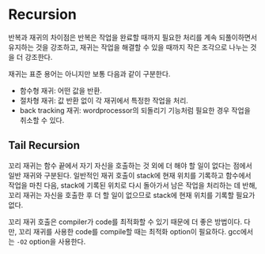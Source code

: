 # Recursion

반복과 재귀의 차이점은 반복은 작업을 완료할 때까지 필요한 처리를 계속 되풀이하면서 유지하는 것을 강조하고, 재귀는 작업을 해결할 수 있을 때까지 작은 조각으로 나누는 것을 더 강조한다.

재귀는 표준 용어는 아니지만 보통 다음과 같이 구분한다.

* 함수형 재귀: 어떤 값을 반환.
* 절차형 재귀: 값 반환 없이 각 재귀에서 특정한 작업을 처리.
* back tracking 재귀: wordprocessor의 되돌리기 기능처럼 필요한 경우 작업을 취소할 수 있다.

## Tail Recursion

꼬리 재귀는 함수 끝에서 자기 자신을 호출하는 것 외에 더 해야 할 일이 없다는 점에서 일반 재귀와 구분된다. 일반적인 재귀 호출이 stack에 현재 위치를 기록하고 함수에서 작업을 마친 다음, stack에 기록된 위치로 다시 돌아가서 남은 작업을 처리하는 데 반해, 꼬리 재귀는 자신을 호출한 후 더 할 일이 없으므로 stack에 현재 위치를 기록할 필요가 없다.

꼬리 재귀 호출은 compiler가 code를 최적화할 수 있기 때문에 더 좋은 방법이다. 다만, 꼬리 재귀를 사용한 code를 compile할 때는 최적화 option이 필요하다. gcc에서는 `-O2` option을 사용한다.
